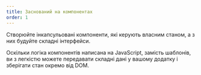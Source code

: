 ```yaml
---
title: Заснований на компонентах
order: 1
---
```


Створюйте інкапсульовані компоненти, які керують власним станом, а з них будуйте складні інтерфейси.

Оскільки логіка компонентів написана на JavaScript, замість шаблонів, ви з легкістю можете передавати складні дані у вашому додатку і зберігати стан окремо від DOM.
